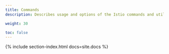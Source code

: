 ```yaml
---
title: Commands
description: Describes usage and options of the Istio commands and utilities.

weight: 30

toc: false
---
```


{% include section-index.html docs=site.docs %}

